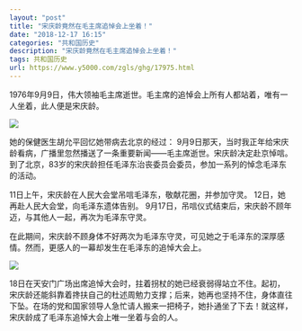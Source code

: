 ```yaml
---
layout: "post"
title: "宋庆龄竟然在毛主席追悼会上坐着！"
date: "2018-12-17 16:15"
categories: "共和国历史"
description: "宋庆龄竟然在毛主席追悼会上坐着！"
tags: 共和国历史
url: https://www.y5000.com/zgls/ghg/17975.html
---
```






1976年9月9日，伟大领袖毛主席逝世。毛主席的追悼会上所有人都站着，唯有一人坐着，此人便是宋庆龄。

![](https://img.y5000.com/uploads/allimg/170328/8-1F32Q02632250.jpg)

她的保健医生胡允平回忆她带病去北京的经过：
9月9日那天，当时我正年给宋庆龄看病，广播里忽然播送了一条重要新闻——毛主席逝世。宋庆龄决定赴京悼唁。到了北京，83岁的宋庆龄担任毛泽东治丧委员会委员，参加一系列的悼念毛泽东的活动。

11日上午，宋庆龄在人民大会堂吊唁毛泽东，敬献花圈，并参加守灵。 12日，她再赴人民大会堂，向毛泽东遗体告别。
9月17日，吊唁仪式结束后，宋庆龄不顾年迈，与其他人一起，再次为毛泽东守灵。

在此期间，宋庆龄不顾身体不好两次为毛泽东守灵，可见她之于毛泽东的深厚感情。然而，更感人的一幕却发生在毛泽东的追悼大会上。

![](https://img.y5000.com/uploads/allimg/170328/8-1F32Q02644491.jpg)

18日在天安门广场出席追悼大会时，拄着拐杖的她已经衰弱得站立不住。起初，宋庆龄还能斜靠着搀扶自己的杜述周勉力支撑；后来，她再也坚持不住，身体直往下坠。在场的党和国家领导人急忙请人搬来一把椅子，她扑通坐了下去！就这样，宋庆龄成了毛泽东追悼大会上唯一坐着与会的人。
